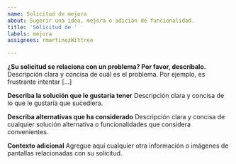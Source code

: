 ```yaml
---
name: Solicitud de mejora
about: Sugerir una idea, mejora o adición de funcionalidad.
title: 'Solicitud de '
labels: mejora
assignees: rmartinezWittree

---
```


**¿Su solicitud se relaciona con un problema? Por favor, descríbalo.**
Descripción clara y concisa de cuál es el problema. Por ejemplo, es frustrante intentar [...]

**Describa la solución que le gustaría tener**
Descripción clara y concisa de lo que le gustaría que sucediera.

**Describa alternativas que ha considerado**
Descripción clara y concisa de cualquier solución alternativa o funcionalidades que considera convenientes.

**Contexto adicional**
Agregue aquí cualquier otra información o imágenes de pantallas relacionadas con su solicitud.
